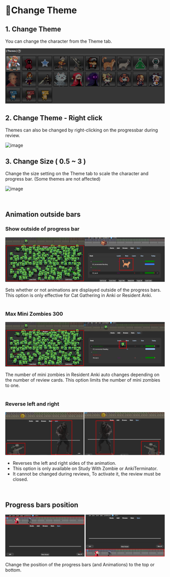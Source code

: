# 🎨Change Theme

## 1. Change Theme 

You can change the character from the Theme tab.<br>

![alt text](../images/AnkiArcade/02.png)


## 2. Change Theme - Right click

Themes can also be changed by right-clicking on the progressbar during review.<br>

![image](https://github.com/shigeyukey/AnkiArcade/assets/124401518/3561a18b-8773-454e-9f11-3c8d276966cb)<br>

## 3. Change Size ( 0.5 ~ 3 )
Change the size setting on the Theme tab to scale the character and progress bar. (Some themes are not affected)<br>

![image](https://github.com/shigeyukey/AnkiArcade/assets/124401518/233fd7cb-a17b-4d69-8ba7-271087979373)<br>

<br>


## Animation outside bars

### Show outside of progress bar

![alt text](../images/AnkiArcade/01.png)

Sets whether or not animations are displayed outside of the progress bars. This option is only effective for Cat Gathering in Anki or Resident Anki.
<br>
<br>


### Max Mini Zombies 300
![alt text](../images/AnkiArcade/03.png)

The number of mini zombies in Resident Anki auto changes depending on the number of review cards. This option limits the number of mini zombies to one.
<br>
<br>


### Reverse left and right

![alt text](../images/AnkiArcade/04.png)

* Reverses the left and right sides of the animation.
* This option is only available on Study With Zombie or AnkiTerminator.
* It cannot be changed during reviews, To activate it, the review must be closed.


<br>



## Progress bars position

![alt text](../images/AnkiArcade/05.png)

Change the position of the progress bars (and Animations) to the top or bottom.


<br>
<br>